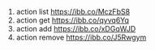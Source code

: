1. action list https://ibb.co/MczFbS8
2. action get https://ibb.co/qyvq6Yq
3. action add https://ibb.co/xDGqWJD
4. action remove https://ibb.co/J5Rwgym

